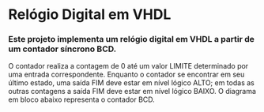 # Relógio Digital em VHDL
### Este projeto implementa um relógio digital em VHDL a partir de um contador síncrono BCD.

O contador realiza a contagem de 0 até um valor LIMITE determinado por uma entrada correspondente. Enquanto o contador se encontrar em seu último estado, uma saída FIM deve estar em nível lógico ALTO; em todas as outras contagens a saída FIM deve estar em nível lógico BAIXO. O diagrama em bloco abaixo representa o contador BCD.
